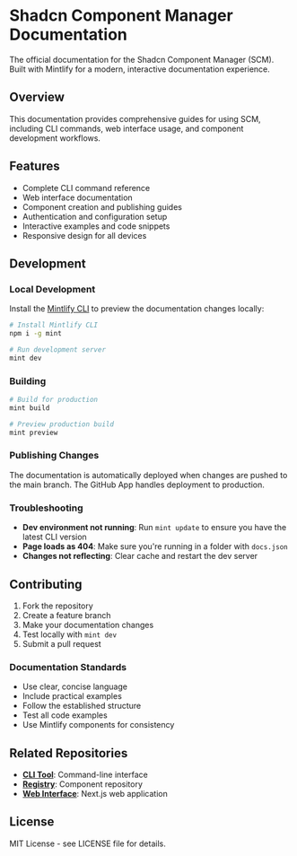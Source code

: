 # Shadcn Component Manager Documentation

The official documentation for the Shadcn Component Manager (SCM).  Built with Mintlify for a modern, interactive documentation experience.

## Overview

This documentation provides comprehensive guides for using SCM, including CLI commands, web interface usage, and component development workflows.

## Features

- Complete CLI command reference
- Web interface documentation  
- Component creation and publishing guides
- Authentication and configuration setup
- Interactive examples and code snippets
- Responsive design for all devices

## Development

### Local Development

Install the [Mintlify CLI](https://www.npmjs.com/package/mint) to preview the documentation changes locally:

```bash
# Install Mintlify CLI
npm i -g mint

# Run development server
mint dev
```

### Building

```bash
# Build for production
mint build

# Preview production build
mint preview
```

### Publishing Changes

The documentation is automatically deployed when changes are pushed to the main branch. The GitHub App handles deployment to production.

### Troubleshooting

- **Dev environment not running**: Run `mint update` to ensure you have the latest CLI version
- **Page loads as 404**: Make sure you're running in a folder with `docs.json`
- **Changes not reflecting**: Clear cache and restart the dev server

## Contributing

1. Fork the repository
2. Create a feature branch
3. Make your documentation changes
4. Test locally with `mint dev`
5. Submit a pull request

### Documentation Standards

- Use clear, concise language
- Include practical examples
- Follow the established structure
- Test all code examples
- Use Mintlify components for consistency

## Related Repositories

- **[CLI Tool](https://github.com/Shadcn-Component-Manager/scm)**: Command-line interface
- **[Registry](https://github.com/Shadcn-Component-Manager/registry)**: Component repository
- **[Web Interface](https://github.com/Shadcn-Component-Manager/web)**: Next.js web application

## License

MIT License - see LICENSE file for details.
